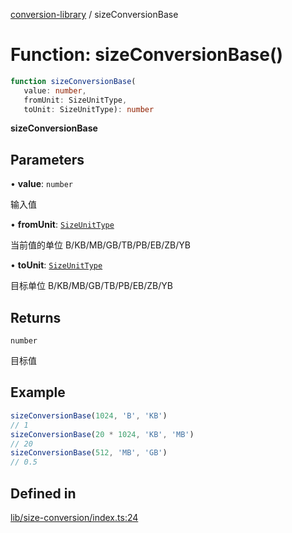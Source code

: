 [conversion-library](../globals.md) / sizeConversionBase

# Function: sizeConversionBase()

```ts
function sizeConversionBase(
   value: number, 
   fromUnit: SizeUnitType, 
   toUnit: SizeUnitType): number
```

**sizeConversionBase**

<Badge type="tip" text="version: v0.0.12+" />

## Parameters

• **value**: `number`

输入值

• **fromUnit**: [`SizeUnitType`](../type-aliases/SizeUnitType.md)

当前值的单位 B/KB/MB/GB/TB/PB/EB/ZB/YB

• **toUnit**: [`SizeUnitType`](../type-aliases/SizeUnitType.md)

目标单位 B/KB/MB/GB/TB/PB/EB/ZB/YB

## Returns

`number`

目标值

## Example

```ts
sizeConversionBase(1024, 'B', 'KB')
// 1
sizeConversionBase(20 * 1024, 'KB', 'MB')
// 20
sizeConversionBase(512, 'MB', 'GB')
// 0.5
```

## Defined in

[lib/size-conversion/index.ts:24](https://github.com/fxss5201/conversion-library/blob/main/lib/size-conversion/index.ts#L24)

